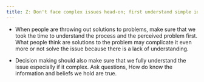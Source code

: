 ```yaml
---
title: Z: Don't face complex issues head-on; first understand simple ideas deeply
---
```


- When people are throwing out solutions to problems, make sure that we took the time to understand the process and the perceived problem first. What people think are solutions to the problem may complicate it even more or not solve the issue because there is a lack of understanding.

- Decision making should also make sure that we fully understand the issue especially if it complex. Ask questions, How do know the information and beliefs we hold are true. 
